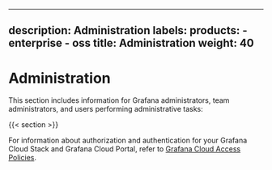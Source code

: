 -----

## description: Administration labels: products: - enterprise - oss title: Administration weight: 40

# Administration

This section includes information for Grafana administrators, team administrators, and users performing administrative tasks:

{{\< section \>}}

For information about authorization and authentication for your Grafana Cloud Stack and Grafana Cloud Portal, refer to [Grafana Cloud Access Policies](/docs/grafana-cloud/authentication-and-permissions/access-policies/).
